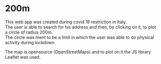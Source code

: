 # 200m

This web app was created during covid 19 restriction in Italy.</br>
The user is able to search for his address and then, by clicking on it, to plot a circle of radius 200m.</br>
The circle was ment to be a limit in which the user was able to do physical activity during lockdown.</br>

The map is opensource (OpenStreetMaps) and to plot on it the JS library Leaflet was used.

